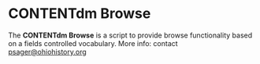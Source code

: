 ﻿# CONTENTdm Browse

The **CONTENTdm Browse** is a script to provide browse functionality based on a fields controlled vocabulary. More info: contact psager@ohiohistory.org